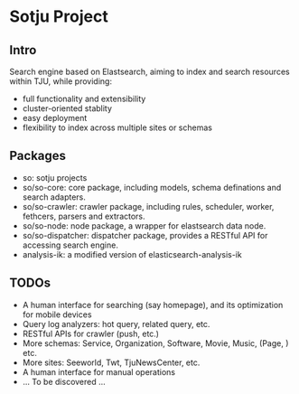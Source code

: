 Sotju Project
===

## Intro

Search engine based on Elastsearch, aiming to index and search resources within TJU, while providing:

* full functionality and extensibility
* cluster-oriented stablity
* easy deployment
* flexibility to index across multiple sites or schemas

## Packages

* so: sotju projects
* so/so-core: core package, including models, schema definations and search adapters.
* so/so-crawler: crawler package, including rules, scheduler, worker, fethcers, parsers and extractors.
* so/so-node: node package, a wrapper for elastsearch data node.
* so/so-dispatcher: dispatcher package, provides a RESTful API for accessing search engine.
* analysis-ik: a modified version of elasticsearch-analysis-ik

## TODOs

* A human interface for searching (say homepage), and its optimization for mobile devices
* Query log analyzers: hot query, related query, etc.
* RESTful APIs for crawler (push, etc.)
* More schemas: Service, Organization, Software, Movie, Music, (Page, ) etc.
* More sites: Seeworld, Twt, TjuNewsCenter, etc.
* A human interface for manual operations
* ... To be discovered ...
